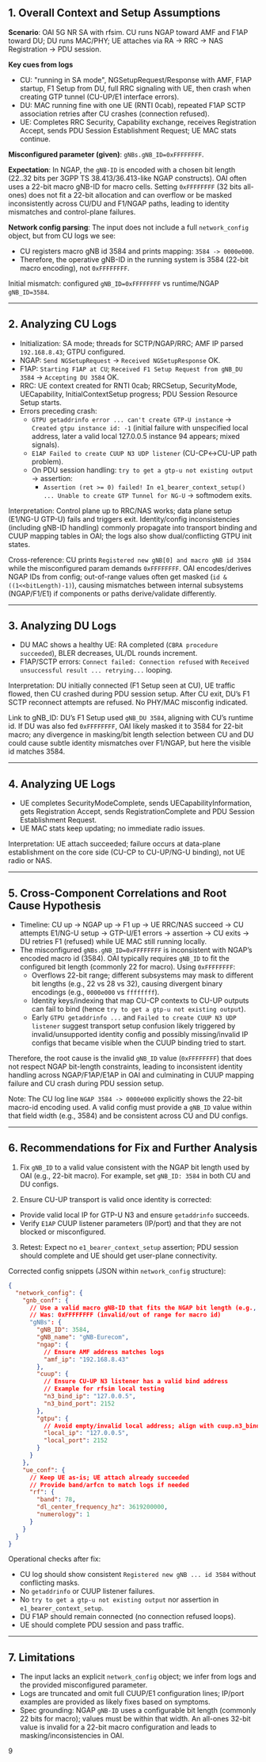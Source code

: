 ## 1. Overall Context and Setup Assumptions
**Scenario**: OAI 5G NR SA with rfsim. CU runs NGAP toward AMF and F1AP toward DU; DU runs MAC/PHY; UE attaches via RA → RRC → NAS Registration → PDU session.

**Key cues from logs**
- CU: "running in SA mode", NGSetupRequest/Response with AMF, F1AP startup, F1 Setup from DU, full RRC signaling with UE, then crash when creating GTP tunnel (CU-UP/E1 interface errors).
- DU: MAC running fine with one UE (RNTI 0cab), repeated F1AP SCTP association retries after CU crashes (connection refused).
- UE: Completes RRC Security, Capability exchange, receives Registration Accept, sends PDU Session Establishment Request; UE MAC stats continue.

**Misconfigured parameter (given)**: `gNBs.gNB_ID=0xFFFFFFFF`.

**Expectation**: In NGAP, the `gNB-ID` is encoded with a chosen bit length (22..32 bits per 3GPP TS 38.413/36.413-like NGAP constructs). OAI often uses a 22-bit macro gNB-ID for macro cells. Setting `0xFFFFFFFF` (32 bits all-ones) does not fit a 22-bit allocation and can overflow or be masked inconsistently across CU/DU and F1/NGAP paths, leading to identity mismatches and control-plane failures.

**Network config parsing**: The input does not include a full `network_config` object, but from CU logs we see:
- CU registers macro gNB id 3584 and prints mapping: `3584 -> 0000e000`.
- Therefore, the operative gNB-ID in the running system is 3584 (22-bit macro encoding), not `0xFFFFFFFF`.

Initial mismatch: configured `gNB_ID=0xFFFFFFFF` vs runtime/NGAP `gNB_ID=3584`.

---

## 2. Analyzing CU Logs
- Initialization: SA mode; threads for SCTP/NGAP/RRC; AMF IP parsed `192.168.8.43`; GTPU configured.
- NGAP: `Send NGSetupRequest` → `Received NGSetupResponse` OK.
- F1AP: `Starting F1AP at CU`; `Received F1 Setup Request from gNB_DU 3584` → `Accepting DU 3584` OK.
- RRC: UE context created for RNTI 0cab; RRCSetup, SecurityMode, UECapability, InitialContextSetup progress; PDU Session Resource Setup starts.
- Errors preceding crash:
  - `GTPU getaddrinfo error ... can't create GTP-U instance` → `Created gtpu instance id: -1` (initial failure with unspecified local address, later a valid local 127.0.0.5 instance 94 appears; mixed signals).
  - `E1AP Failed to create CUUP N3 UDP listener` (CU-CP↔CU-UP path problem).
  - On PDU session handling: `try to get a gtp-u not existing output` → assertion:
    - `Assertion (ret >= 0) failed! In e1_bearer_context_setup() ... Unable to create GTP Tunnel for NG-U` → softmodem exits.

Interpretation: Control plane up to RRC/NAS works; data plane setup (E1/NG-U GTP-U) fails and triggers exit. Identity/config inconsistencies (including gNB-ID handling) commonly propagate into transport binding and CUUP mapping tables in OAI; the logs also show dual/conflicting GTPU init states.

Cross-reference: CU prints `Registered new gNB[0] and macro gNB id 3584` while the misconfigured param demands `0xFFFFFFFF`. OAI encodes/derives NGAP IDs from config; out-of-range values often get masked (`id & ((1<<bitLength)-1)`), causing mismatches between internal subsystems (NGAP/F1/E1) if components or paths derive/validate differently.

---

## 3. Analyzing DU Logs
- DU MAC shows a healthy UE: RA completed (`CBRA procedure succeeded`), BLER decreases, UL/DL rounds increment.
- F1AP/SCTP errors: `Connect failed: Connection refused` with `Received unsuccessful result ... retrying...` looping.

Interpretation: DU initially connected (F1 Setup seen at CU), UE traffic flowed, then CU crashed during PDU session setup. After CU exit, DU’s F1 SCTP reconnect attempts are refused. No PHY/MAC misconfig indicated.

Link to gNB_ID: DU’s F1 Setup used `gNB_DU 3584`, aligning with CU’s runtime id. If DU was also fed `0xFFFFFFFF`, OAI likely masked it to 3584 for 22-bit macro; any divergence in masking/bit length selection between CU and DU could cause subtle identity mismatches over F1/NGAP, but here the visible id matches 3584.

---

## 4. Analyzing UE Logs
- UE completes SecurityModeComplete, sends UECapabilityInformation, gets Registration Accept, sends RegistrationComplete and PDU Session Establishment Request.
- UE MAC stats keep updating; no immediate radio issues.

Interpretation: UE attach succeeded; failure occurs at data-plane establishment on the core side (CU-CP to CU-UP/NG-U binding), not UE radio or NAS.

---

## 5. Cross-Component Correlations and Root Cause Hypothesis
- Timeline: CU up → NGAP up → F1 up → UE RRC/NAS succeed → CU attempts E1/NG-U setup → GTP-U/E1 errors → assertion → CU exits → DU retries F1 (refused) while UE MAC still running locally.
- The misconfigured `gNBs.gNB_ID=0xFFFFFFFF` is inconsistent with NGAP’s encoded macro id (3584). OAI typically requires `gNB_ID` to fit the configured bit length (commonly 22 for macro). Using `0xFFFFFFFF`:
  - Overflows 22-bit range; different subsystems may mask to different bit lengths (e.g., 22 vs 28 vs 32), causing divergent binary encodings (e.g., `0000e000` vs `ffffffff`).
  - Identity keys/indexing that map CU-CP contexts to CU-UP outputs can fail to bind (hence `try to get a gtp-u not existing output`).
  - Early `GTPU getaddrinfo ...` and `Failed to create CUUP N3 UDP listener` suggest transport setup confusion likely triggered by invalid/unsupported identity config and possibly missing/invalid IP configs that became visible when the CUUP binding tried to start.

Therefore, the root cause is the invalid `gNB_ID` value (`0xFFFFFFFF`) that does not respect NGAP bit-length constraints, leading to inconsistent identity handling across NGAP/F1AP/E1AP in OAI and culminating in CUUP mapping failure and CU crash during PDU session setup.

Note: The CU log line `NGAP 3584 -> 0000e000` explicitly shows the 22-bit macro-id encoding used. A valid config must provide a `gNB_ID` value within that field width (e.g., 3584) and be consistent across CU and DU configs.

---

## 6. Recommendations for Fix and Further Analysis
1) Fix `gNB_ID` to a valid value consistent with the NGAP bit length used by OAI (e.g., 22-bit macro). For example, set `gNB_ID: 3584` in both CU and DU configs.

2) Ensure CU-UP transport is valid once identity is corrected:
- Provide valid local IP for GTP-U N3 and ensure `getaddrinfo` succeeds.
- Verify `E1AP` CUUP listener parameters (IP/port) and that they are not blocked or misconfigured.

3) Retest: Expect no `e1_bearer_context_setup` assertion; PDU session should complete and UE should get user-plane connectivity.

Corrected config snippets (JSON within `network_config` structure):

```json
{
  "network_config": {
    "gnb_conf": {
      // Use a valid macro gNB-ID that fits the NGAP bit length (e.g., 22 bits)
      // Was: 0xFFFFFFFF (invalid/out of range for macro id)
      "gNBs": {
        "gNB_ID": 3584,
        "gNB_name": "gNB-Eurecom",
        "ngap": {
          // Ensure AMF address matches logs
          "amf_ip": "192.168.8.43"
        },
        "cuup": {
          // Ensure CU-UP N3 listener has a valid bind address
          // Example for rfsim local testing
          "n3_bind_ip": "127.0.0.5",
          "n3_bind_port": 2152
        },
        "gtpu": {
          // Avoid empty/invalid local address; align with cuup.n3_bind_ip
          "local_ip": "127.0.0.5",
          "local_port": 2152
        }
      }
    },
    "ue_conf": {
      // Keep UE as-is; UE attach already succeeded
      // Provide band/arfcn to match logs if needed
      "rf": {
        "band": 78,
        "dl_center_frequency_hz": 3619200000,
        "numerology": 1
      }
    }
  }
}
```

Operational checks after fix:
- CU log should show consistent `Registered new gNB ... id 3584` without conflicting masks.
- No `getaddrinfo` or CUUP listener failures.
- No `try to get a gtp-u not existing output` nor assertion in `e1_bearer_context_setup`.
- DU F1AP should remain connected (no connection refused loops).
- UE should complete PDU session and pass traffic.

---

## 7. Limitations
- The input lacks an explicit `network_config` object; we infer from logs and the provided misconfigured parameter.
- Logs are truncated and omit full CUUP/E1 configuration lines; IP/port examples are provided as likely fixes based on symptoms.
- Spec grounding: NGAP `gNB-ID` uses a configurable bit length (commonly 22 bits for macro); values must be within that width. An all-ones 32-bit value is invalid for a 22-bit macro configuration and leads to masking/inconsistencies in OAI.

9
